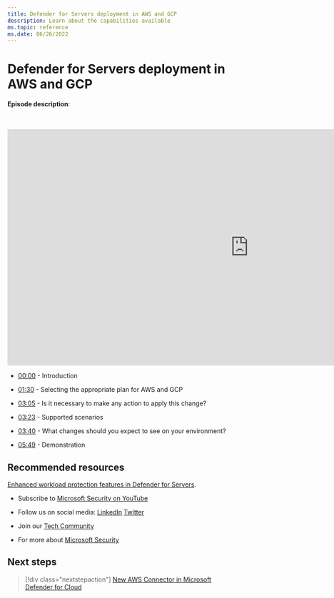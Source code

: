 ```yaml
---
title: Defender for Servers deployment in AWS and GCP
description: Learn about the capabilities available 
ms.topic: reference
ms.date: 06/26/2022
---
```


# Defender for Servers deployment in AWS and GCP

**Episode description**: 

<br>
<br>
<iframe src="https://aka.ms/docs/player?id=2426d341-bdb6-4795-bc08-179cfe7b99ba" width="1080" height="530" allowFullScreen="true" frameBorder="0"></iframe>

- [00:00](/shows/mdc-in-the-field/defenders-for-servers-deploy-aws-gcp#time=00m00s) - Introduction

- [01:30](/shows/mdc-in-the-field/defenders-for-servers-deploy-aws-gcp#time=01m30s) - Selecting the appropriate plan for AWS and GCP

- [03:05](/shows/mdc-in-the-field/defenders-for-servers-deploy-aws-gcp#time=03m05s) - Is it necessary to make any action to apply this change?

- [03:23](/shows/mdc-in-the-field/defenders-for-servers-deploy-aws-gcp#time=03m23s) - Supported scenarios

- [03:40](/shows/mdc-in-the-field/defenders-for-servers-deploy-aws-gcp#time=03m40s) - What changes should you expect to see on your environment?

- [05:49](/shows/mdc-in-the-field/defenders-for-servers-deploy-aws-gcp#time=05m49s) - Demonstration

## Recommended resources
  
[Enhanced workload protection features in Defender for Servers](episode-twelve.md).

-  Subscribe to [Microsoft Security on YouTube](https://www.youtube.com/redirect?event=video_description&redir_token=QUFFLUhqa0ZoTml2Qm9kZ2pjRzNMUXFqVUwyNl80YVNtd3xBQ3Jtc0trVm9QM2Z0NlpOeC1KSUE2UEd1cVJ5aHQ0MTN6WjJEYmNlOG9rWC1KZ1ZqaTNmcHdOOHMtWXRLSGhUTVBhQlhhYzlUc2xmTHZtaUpkd1c4LUQzLWt1YmRTbkVQVE5EcTJIM0Foc042SGdQZU5acVRJbw&q=https%3A%2F%2Faka.ms%2FSubscribeMicrosoftSecurity)

-  Follow us on social media: 
  [LinkedIn](https://www.youtube.com/redirect?event=video_description&redir_token=QUFFLUhqbFk5TXZuQld2NlpBRV9BQlJqMktYSm95WWhCZ3xBQ3Jtc0tsQU13MkNPWGNFZzVuem5zc05wcnp0VGxybHprVTkwS2todWw0b0VCWUl4a2ZKYVktNGM1TVFHTXpmajVLcjRKX0cwVFNJaDlzTld4MnhyenBuUGRCVmdoYzRZTjFmYXRTVlhpZGc4MHhoa3N6ZDhFMA&q=https%3A%2F%2Fwww.linkedin.com%2Fshowcase%2Fmicrosoft-security%2F)
  [Twitter](https://twitter.com/msftsecurity)

-  Join our [Tech Community](https://aka.ms/SecurityTechCommunity)

-  For more about [Microsoft Security](https://msft.it/6002T9HQY)

## Next steps

> [!div class="nextstepaction"]
> [New AWS Connector in Microsoft Defender for Cloud](episode-one.md)
